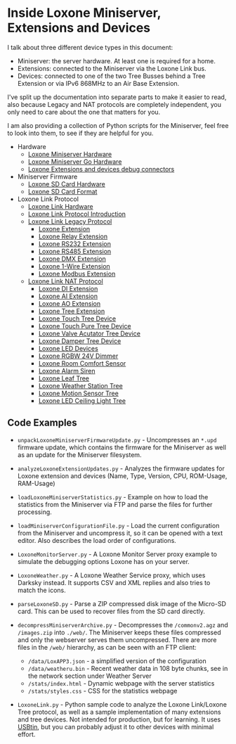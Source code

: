 # Inside Loxone Miniserver, Extensions and Devices

I talk about three different device types in this document:

  - Miniserver: the server hardware. At least one is required for a home.
  - Extensions: connected to the Miniserver via the Loxone Link bus.
  - Devices: connected to one of the two Tree Busses behind a Tree Extension or via IPv6 868MHz to an Air Base Extension.

I've split up the documentation into separate parts to make it easier to read, also because Legacy and NAT protocols are completely independent, you only need to care about the one that matters for you.

I am also providing a collection of Python scripts for the Miniserver, feel free to look into them, to see if they are helpful for you.

- Hardware
    - [Loxone Miniserver Hardware](LoxoneMiniserverHardware.md)
    - [Loxone Miniserver Go Hardware](LoxoneMiniserverGoHardware.md)
    - [Loxone Extensions and devices debug connectors](LoxoneDebugConnectors.md)
- Miniserver Firmware
    - [Loxone SD Card Hardware](LoxoneSDCards.md)
    - [Loxone SD Card Format](LoxoneSDCardFormat.md)
- Loxone Link Protocol
    - [Loxone Link Hardware](LoxoneLinkHardware.md)
    - [Loxone Link Protocol Introduction](LoxoneLinkProtocolIntro.md)
    - [Loxone Link Legacy Protocol](./Legacy/LoxoneLinkLegacyProtocol.md)
        - [Loxone Extension](./Legacy/LoxoneLinkLegacyExtension.md)
        - [Loxone Relay Extension](./Legacy/LoxoneLinkLegacyExtensionRelay.md)
        - [Loxone RS232 Extension](./Legacy/LoxoneLinkLegacyExtensionRS232.md)
        - [Loxone RS485 Extension](./Legacy/LoxoneLinkLegacyExtensionRS485.md)
        - [Loxone DMX Extension](./Legacy/LoxoneLinkLegacyExtensionDMX.md)
        - [Loxone 1-Wire Extension](./Legacy/LoxoneLinkLegacyExtension1Wire.md)
        - [Loxone Modbus Extension](./Legacy/LoxoneLinkLegacyExtensionModbus.md)
    - [Loxone Link NAT Protocol](./NAT/LoxoneLinkNATProtocol.md)
        - [Loxone DI Extension](./NAT/LoxoneLinkNATExtensionDI.md)
        - [Loxone AI Extension](./NAT/LoxoneLinkNATExtensionAI.md)
        - [Loxone AO Extension](./NAT/LoxoneLinkNATExtensionAO.md)
        - [Loxone Tree Extension](./NAT/LoxoneLinkNATTreeExtension.md)
        - [Loxone Touch Tree Device](./NAT/LoxoneLinkNATTreeTouch.md)
        - [Loxone Touch Pure Tree Device](./NAT/LoxoneLinkNATTreeTouchPure.md)
        - [Loxone Valve Acutator Tree Device](./NAT/LoxoneLinkNATTreeValveActuator.md)
        - [Loxone Damper Tree Device](./NAT/LoxoneLinkNATTreeDamper.md)
        - [Loxone LED Devices](./NAT/LoxoneLinkNATLED.md)
        - [Loxone RGBW 24V Dimmer](./NAT/LoxoneLinkNATTreeRGBW24VDimmer.md)
        - [Loxone Room Comfort Sensor](./NAT/LoxoneLinkNATTreeRoomComfortSensor.md)
        - [Loxone Alarm Siren](./NAT/LoxoneLinkNATTreeAlarmSiren.md)
        - [Loxone Leaf Tree](./NAT/LoxoneLinkNATTreeLeaf.md)
        - [Loxone Weather Station Tree](./NAT/LoxoneLinkNATTreeWeatherStation.md)
        - [Loxone Motion Sensor Tree](./NAT/LoxoneLinkNATTreeMotionSensor.md)
        - [Loxone LED Ceiling Light Tree](./NAT/LoxoneLinkNATTreeLEDCeilingLight.md)

## Code Examples

- `unpackLoxoneMiniserverFirmwareUpdate.py` - Uncompresses an `*.upd` firmware update, which contains the firmware for the Miniserver as well as an update for the Miniserver filesystem.
- `analyzeLoxoneExtensionUpdates.py` - Analyzes the firmware updates for Loxone extension and devices (Name, Type, Version, CPU, ROM-Usage, RAM-Usage)
- `loadLoxoneMiniserverStatistics.py` - Example on how to load the statistics from the Miniserver via FTP and parse the files for further processing.
- `loadMiniserverConfigurationFile.py` - Load the current configuration from the Miniserver and uncompress it, so it can be opened with a text editor. Also describes the load order of configurations.
- `LoxoneMonitorServer.py` - A Loxone Monitor Server proxy example to simulate the debugging options Loxone has on your server.
- `LoxoneWeather.py` - A Loxone Weather Service proxy, which uses Darksky instead. It supports CSV and XML replies and also tries to match the icons.
- `parseLoxoneSD.py` - Parse a ZIP compressed disk image of the Micro-SD card. This can be used to recover files from the SD card directly.
- `decompressMiniserverArchive.py` - Decompresses the `/commonv2.agz` and `/images.zip` into `./web/`. The Miniserver keeps these files compressed and only the webserver serves them uncompressed. There are more files in the `/web/` hierarchy, as can be seen with an FTP client:

    - `/data/LoxAPP3.json` - a simplified version of the configuration
    - `/data/weatheru.bin` - Recent weather data in 108 byte chunks, see in the network section under Weather Server
    - `/stats/index.html` - Dynamic webpage with the server statistics
    - `/stats/styles.css` - CSS for the statistics webpage

- `LoxoneLink.py` - Python sample code to analyze the Loxone Link/Loxone Tree protocol, as well as a sample implementation of many extensions and tree devices. Not intended for production, but for learning. It uses [USBtin](https://www.fischl.de/usbtin/), but you can probably adjust it to other devices with minimal effort.
